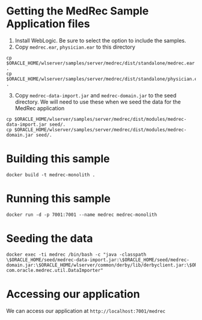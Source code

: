 # Getting the MedRec Sample Application files

1. Install WebLogic. Be sure to select the option to include the samples.
2. Copy `medrec.ear`, `physician.ear` to this directory
```
cp $ORACLE_HOME/wlserver/samples/server/medrec/dist/standalone/medrec.ear .
cp $ORACLE_HOME/wlserver/samples/server/medrec/dist/standalone/physician.ear .
```
3. Copy `medrec-data-import.jar` and `medrec-domain.jar` to the seed directory. We will need to use these when we seed the data for the MedRec application
```
cp $ORACLE_HOME/wlserver/samples/server/medrec/dist/modules/medrec-data-import.jar seed/.
cp $ORACLE_HOME/wlserver/samples/server/medrec/dist/modules/medrec-domain.jar seed/.
```

# Building this sample

```
docker build -t medrec-monolith .
```

# Running this sample

```
docker run -d -p 7001:7001 --name medrec medrec-monolith 
```

# Seeding the data

```
docker exec -ti medrec /bin/bash -c "java -classpath \$ORACLE_HOME/seed/medrec-data-import.jar:\$ORACLE_HOME/seed/medrec-domain.jar:\$ORACLE_HOME/wlserver/common/derby/lib/derbyclient.jar:\$ORACLE_HOME/wlserver/server/lib/weblogic.jar com.oracle.medrec.util.DataImporter"
```

# Accessing our application

We can access our application at `http://localhost:7001/medrec`

